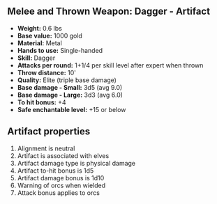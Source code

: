 ## Melee and Thrown Weapon: Dagger - Artifact

- **Weight:**        0.6 lbs
- **Base value:**    1000 gold
- **Material:**      Metal
- **Hands to use:**  Single-handed
- **Skill:** Dagger
- **Attacks per round:**      1+1/4 per skill level after expert when thrown
- **Throw distance:** 10'
- **Quality:**       Elite (triple base damage)
- **Base damage - Small:**    3d5 (avg 9.0)
- **Base damage - Large:**    3d3 (avg 6.0)
- **To hit bonus:**  +4
- **Safe enchantable level:** +15 or below

## Artifact properties

1. Alignment is neutral
2. Artifact is associated with elves
3. Artifact damage type is physical damage
4. Artifact to-hit bonus is 1d5
5. Artifact damage bonus is 1d10
6. Warning of orcs when wielded
7. Attack bonus applies to orcs